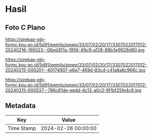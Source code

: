# Hasil

## Foto C Plano

https://sirekap-obj-formc.kpu.go.id/5d91/pemilu/ppwp/33/07/02/20/17/3307022017012-20240216-195023--06ed3f7a-1956-49c9-a128-88b3e9928d80.jpg

https://sirekap-obj-formc.kpu.go.id/5d91/pemilu/ppwp/33/07/02/20/17/3307022017012-20240215-000201--40174907-e6e7-469d-83cd-c41a8a6c966c.jpg

https://sirekap-obj-formc.kpu.go.id/5d91/pemilu/ppwp/33/07/02/20/17/3307022017012-20240215-000537--786c81de-eedd-4c12-a0c2-9f1bf25fe4c8.jpg


## Metadata

| Key        | Value               |
| ---------- | ------------------- |
| Time Stamp | 2024-02-26 00:00:00 |



